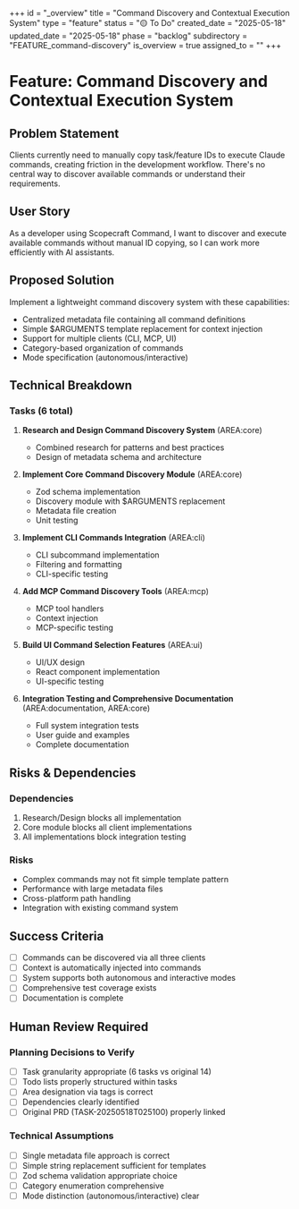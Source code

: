+++
id = "_overview"
title = "Command Discovery and Contextual Execution System"
type = "feature"
status = "🟡 To Do"
created_date = "2025-05-18"
updated_date = "2025-05-18"
phase = "backlog"
subdirectory = "FEATURE_command-discovery"
is_overview = true
assigned_to = ""
+++

# Feature: Command Discovery and Contextual Execution System

## Problem Statement
Clients currently need to manually copy task/feature IDs to execute Claude commands, creating friction in the development workflow. There's no central way to discover available commands or understand their requirements.

## User Story
As a developer using Scopecraft Command, I want to discover and execute available commands without manual ID copying, so I can work more efficiently with AI assistants.

## Proposed Solution
Implement a lightweight command discovery system with these capabilities:
- Centralized metadata file containing all command definitions
- Simple $ARGUMENTS template replacement for context injection
- Support for multiple clients (CLI, MCP, UI)
- Category-based organization of commands
- Mode specification (autonomous/interactive)

## Technical Breakdown

### Tasks (6 total)

1. **Research and Design Command Discovery System** (AREA:core)
   - Combined research for patterns and best practices
   - Design of metadata schema and architecture

2. **Implement Core Command Discovery Module** (AREA:core)
   - Zod schema implementation
   - Discovery module with $ARGUMENTS replacement
   - Metadata file creation
   - Unit testing

3. **Implement CLI Commands Integration** (AREA:cli)
   - CLI subcommand implementation
   - Filtering and formatting
   - CLI-specific testing

4. **Add MCP Command Discovery Tools** (AREA:mcp)
   - MCP tool handlers
   - Context injection
   - MCP-specific testing

5. **Build UI Command Selection Features** (AREA:ui)
   - UI/UX design
   - React component implementation
   - UI-specific testing

6. **Integration Testing and Comprehensive Documentation** (AREA:documentation, AREA:core)
   - Full system integration tests
   - User guide and examples
   - Complete documentation

## Risks & Dependencies

### Dependencies
1. Research/Design blocks all implementation
2. Core module blocks all client implementations
3. All implementations block integration testing

### Risks
- Complex commands may not fit simple template pattern
- Performance with large metadata files
- Cross-platform path handling
- Integration with existing command system

## Success Criteria
- [ ] Commands can be discovered via all three clients
- [ ] Context is automatically injected into commands
- [ ] System supports both autonomous and interactive modes
- [ ] Comprehensive test coverage exists
- [ ] Documentation is complete

## Human Review Required

### Planning Decisions to Verify
- [ ] Task granularity appropriate (6 tasks vs original 14)
- [ ] Todo lists properly structured within tasks
- [ ] Area designation via tags is correct
- [ ] Dependencies clearly identified
- [ ] Original PRD (TASK-20250518T025100) properly linked

### Technical Assumptions
- [ ] Single metadata file approach is correct
- [ ] Simple string replacement sufficient for templates
- [ ] Zod schema validation appropriate choice
- [ ] Category enumeration comprehensive
- [ ] Mode distinction (autonomous/interactive) clear
